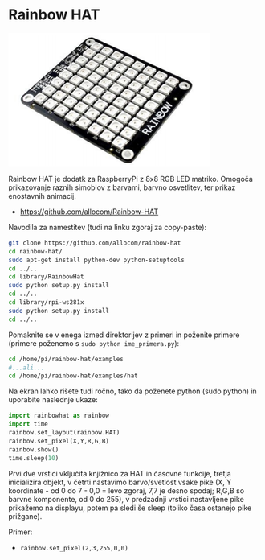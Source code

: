 # Rainbow HAT

![alt text](./images/rainbow.png)


Rainbow HAT je dodatk za RaspberryPi z 8x8 RGB LED matriko. Omogoča prikazovanje raznih simoblov z barvami, barvno osvetlitev, ter prikaz enostavnih animacij.
- https://github.com/allocom/Rainbow-HAT


Navodila za namestitev (tudi na linku zgoraj za copy-paste):
```bash
git clone https://github.com/allocom/rainbow-hat
cd rainbow-hat/
sudo apt-get install python-dev python-setuptools
cd ../..
cd library/RainbowHat
sudo python setup.py install
cd ../..
cd library/rpi-ws281x
sudo python setup.py install
cd ../..
```
Pomaknite se v enega izmed direktorijev z primeri in poženite primere (primere poženemo s `sudo
python ime_primera.py`):
```bash
cd /home/pi/rainbow-hat/examples
#...ali...
cd /home/pi/rainbow-hat/examples/hat
```

Na ekran lahko rišete tudi ročno, tako da poženete python (sudo python) in uporabite naslednje ukaze:
```python
import rainbowhat as rainbow
import time
rainbow.set_layout(rainbow.HAT)
rainbow.set_pixel(X,Y,R,G,B)
rainbow.show()
time.sleep(10)
```

Prvi dve vrstici vključita knjižnico za HAT in časovne funkcije, tretja inicializira objekt, v četrti nastavimo barvo/svetlost vsake pike (X, Y koordinate - od 0 do 7 - 0,0 = levo zgoraj, 7,7 je desno spodaj; R,G,B so barvne komponente, od 0 do 255), v predzadnji vrstici nastavljene pike prikažemo na displayu, potem pa sledi še sleep (toliko časa ostanejo pike prižgane).

Primer:
- `rainbow.set_pixel(2,3,255,0,0)`
